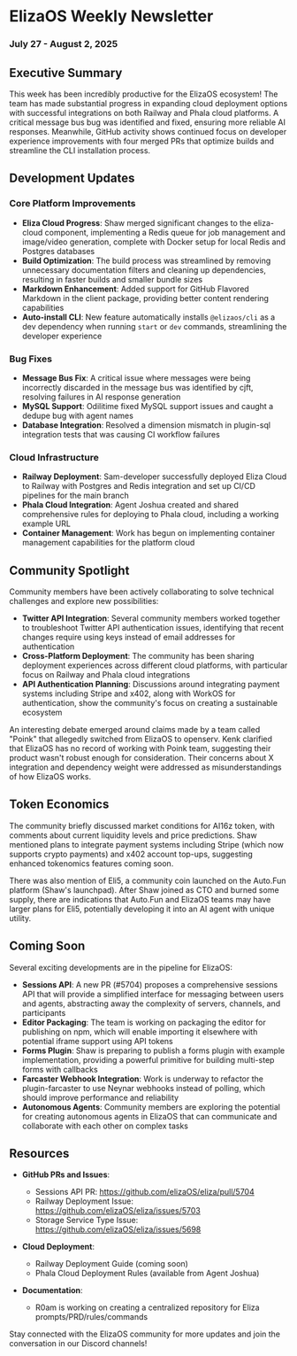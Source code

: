 # ElizaOS Weekly Newsletter
### July 27 - August 2, 2025

## Executive Summary
This week has been incredibly productive for the ElizaOS ecosystem! The team has made substantial progress in expanding cloud deployment options with successful integrations on both Railway and Phala cloud platforms. A critical message bus bug was identified and fixed, ensuring more reliable AI responses. Meanwhile, GitHub activity shows continued focus on developer experience improvements with four merged PRs that optimize builds and streamline the CLI installation process.

## Development Updates

### Core Platform Improvements
- **Eliza Cloud Progress**: Shaw merged significant changes to the eliza-cloud component, implementing a Redis queue for job management and image/video generation, complete with Docker setup for local Redis and Postgres databases
- **Build Optimization**: The build process was streamlined by removing unnecessary documentation filters and cleaning up dependencies, resulting in faster builds and smaller bundle sizes
- **Markdown Enhancement**: Added support for GitHub Flavored Markdown in the client package, providing better content rendering capabilities
- **Auto-install CLI**: New feature automatically installs `@elizaos/cli` as a dev dependency when running `start` or `dev` commands, streamlining the developer experience

### Bug Fixes
- **Message Bus Fix**: A critical issue where messages were being incorrectly discarded in the message bus was identified by cjft, resolving failures in AI response generation
- **MySQL Support**: Odilitime fixed MySQL support issues and caught a dedupe bug with agent names
- **Database Integration**: Resolved a dimension mismatch in plugin-sql integration tests that was causing CI workflow failures

### Cloud Infrastructure
- **Railway Deployment**: Sam-developer successfully deployed Eliza Cloud to Railway with Postgres and Redis integration and set up CI/CD pipelines for the main branch
- **Phala Cloud Integration**: Agent Joshua created and shared comprehensive rules for deploying to Phala cloud, including a working example URL
- **Container Management**: Work has begun on implementing container management capabilities for the platform cloud

## Community Spotlight

Community members have been actively collaborating to solve technical challenges and explore new possibilities:

- **Twitter API Integration**: Several community members worked together to troubleshoot Twitter API authentication issues, identifying that recent changes require using keys instead of email addresses for authentication
- **Cross-Platform Deployment**: The community has been sharing deployment experiences across different cloud platforms, with particular focus on Railway and Phala cloud integrations
- **API Authentication Planning**: Discussions around integrating payment systems including Stripe and x402, along with WorkOS for authentication, show the community's focus on creating a sustainable ecosystem

An interesting debate emerged around claims made by a team called "Poink" that allegedly switched from ElizaOS to openserv. Kenk clarified that ElizaOS has no record of working with Poink team, suggesting their product wasn't robust enough for consideration. Their concerns about X integration and dependency weight were addressed as misunderstandings of how ElizaOS works.

## Token Economics

The community briefly discussed market conditions for AI16z token, with comments about current liquidity levels and price predictions. Shaw mentioned plans to integrate payment systems including Stripe (which now supports crypto payments) and x402 account top-ups, suggesting enhanced tokenomics features coming soon.

There was also mention of Eli5, a community coin launched on the Auto.Fun platform (Shaw's launchpad). After Shaw joined as CTO and burned some supply, there are indications that Auto.Fun and ElizaOS teams may have larger plans for Eli5, potentially developing it into an AI agent with unique utility.

## Coming Soon

Several exciting developments are in the pipeline for ElizaOS:

- **Sessions API**: A new PR (#5704) proposes a comprehensive sessions API that will provide a simplified interface for messaging between users and agents, abstracting away the complexity of servers, channels, and participants
- **Editor Packaging**: The team is working on packaging the editor for publishing on npm, which will enable importing it elsewhere with potential iframe support using API tokens
- **Forms Plugin**: Shaw is preparing to publish a forms plugin with example implementation, providing a powerful primitive for building multi-step forms with callbacks
- **Farcaster Webhook Integration**: Work is underway to refactor the plugin-farcaster to use Neynar webhooks instead of polling, which should improve performance and reliability
- **Autonomous Agents**: Community members are exploring the potential for creating autonomous agents in ElizaOS that can communicate and collaborate with each other on complex tasks

## Resources

- **GitHub PRs and Issues**:
  - Sessions API PR: https://github.com/elizaOS/eliza/pull/5704
  - Railway Deployment Issue: https://github.com/elizaOS/eliza/issues/5703
  - Storage Service Type Issue: https://github.com/elizaOS/eliza/issues/5698

- **Cloud Deployment**:
  - Railway Deployment Guide (coming soon)
  - Phala Cloud Deployment Rules (available from Agent Joshua)

- **Documentation**:
  - R0am is working on creating a centralized repository for Eliza prompts/PRD/rules/commands

Stay connected with the ElizaOS community for more updates and join the conversation in our Discord channels!